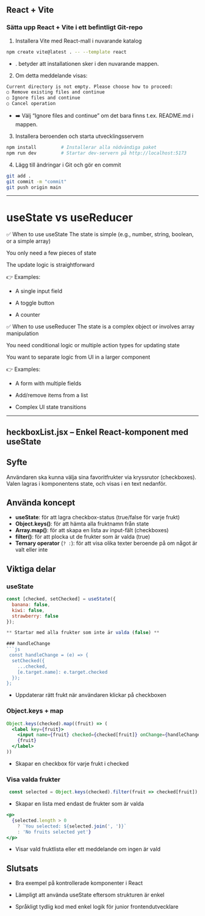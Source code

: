 ##  React + Vite

### Sätta upp React + Vite i ett befintligt Git-repo

1. Installera Vite med React-mall i nuvarande katalog

```bash
npm create vite@latest . -- --template react

```

- . betyder att installationen sker i den nuvarande mappen.

2. Om detta meddelande visas:

```bash
Current directory is not empty. Please choose how to proceed:
○ Remove existing files and continue
○ Ignore files and continue
○ Cancel operation

```

- ➡️ Välj “Ignore files and continue” om det bara finns
 t.ex. README.md i mappen.

 3. Installera beroenden och starta utvecklingsservern

 ```bash
npm install         # Installerar alla nödvändiga paket
npm run dev         # Startar dev-servern på http://localhost:5173

 ```

 4. Lägg till ändringar i Git och gör en commit

```bash
git add .
git commit -m "commit"
git push origin main

```

<hr>

# useState vs useReducer

✅ When to use useState
The state is simple (e.g., number, string, boolean, or a simple array)

You only need a few pieces of state

The update logic is straightforward

👉 Examples:

- A single input field

- A toggle button

- A counter

✅ When to use useReducer
The state is a complex object or involves array manipulation

You need conditional logic or multiple action types for updating state

You want to separate logic from UI in a larger component

👉 Examples:

- A form with multiple fields

- Add/remove items from a list

- Complex UI state transitions

<hr>

## heckboxList.jsx – Enkel React-komponent med useState

## Syfte
Användaren ska kunna välja sina favoritfrukter via kryssrutor (checkboxes).
Valen lagras i komponentens state, och visas i en text nedanför.

## Använda koncept
- **useState**: för att lagra checkbox-status (true/false för varje frukt)
- **Object.keys()**: för att hämta alla fruktnamn från state
- **Array.map()**: för att skapa en lista av input-fält (checkboxes)
- **filter()**: för att plocka ut de frukter som är valda (true)
- **Ternary operator** (`? :`): för att visa olika texter beroende på om något är valt eller inte

##  Viktiga delar

### useState
```js
const [checked, setChecked] = useState({
  banana: false,
  kiwi: false,
  strawberry: false
});

** Startar med alla frukter som inte är valda (false) **

### handleChange
```js
 const handleChange = (e) => {
  setChecked({
    ...checked,
    [e.target.name]: e.target.checked
  });
};

```

- Uppdaterar rätt frukt när användaren klickar på checkboxen

### Object.keys + map

```jsx
Object.keys(checked).map((fruit) => (
  <label key={fruit}>
    <input name={fruit} checked={checked[fruit]} onChange={handleChange} />
    {fruit}
  </label>
))

```

- Skapar en checkbox för varje frukt i checked

### Visa valda frukter

```js
 const selected = Object.keys(checked).filter(fruit => checked[fruit]);

```
- Skapar en lista med endast de frukter som är valda

```jsx
<p>
  {selected.length > 0
    ? `You selected: ${selected.join(', ')}`
    : 'No fruits selected yet'}
</p>

```
 - Visar vald fruktlista eller ett meddelande om ingen är vald

 ## Slutsats
- Bra exempel på kontrollerade komponenter i React

- Lämpligt att använda useState eftersom strukturen är enkel

- Språkligt tydlig kod med enkel logik för junior frontendutvecklare